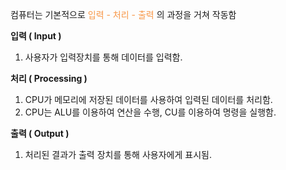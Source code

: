 컴퓨터는 기본적으로<font color="#f79646"> 입력 - 처리 - 출력 </font>의 과정을 거쳐 작동함

**입력 ( Input )**
1. 사용자가 입력장치를  통해 데이터를 입력함.

**처리 ( Processing )** 
1. CPU가 메모리에 저장된 데이터를 사용하여 입력된 데이터를 처리함.
2. CPU는 ALU를 이용하여 연산을 수행, CU를 이용하여 명령을 실행함.

**출력 ( Output )**
1. 처리된 결과가 출력 장치를 통해 사용자에게 표시됨.